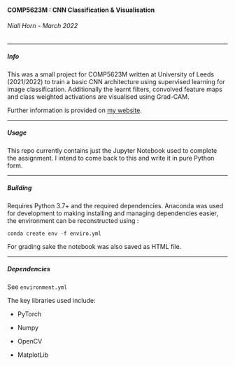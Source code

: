 #### COMP5623M : CNN Classification & Visualisation 

###### Niall Horn - March 2022

___

##### Info

This was a small project for COMP5623M written at University of Leeds (2021/2022) to train a basic CNN architecture using supervised learning for image classification. Additionally the learnt filters, convolved feature maps and class weighted activations are visualised using Grad-CAM. 

Further information is provided on [my website](https://www.niallhorn.dev). 

___

##### Usage

This repo currently contains just the Jupyter Notebook used to complete the assignment. I intend to come back to this and write it in pure Python form. 

____

##### Building

Requires Python 3.7+ and the required dependencies. Anaconda was used for development to making installing and managing dependencies easier, the environment can be reconstructed using : 

`conda create env -f enviro.yml` 

For grading sake the notebook was also saved as HTML file. 

___

##### Dependencies

See `environment.yml`

The key libraries used include: 

* PyTorch

* Numpy

* OpenCV

* MatplotLib

  
